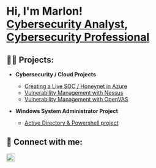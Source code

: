 <h1>Hi, I'm Marlon! <br/><a href="https://github.com/MarlonNT/MarlonNT">Cybersecurity Analyst</a>, <a href="https://www.linkedin.com/in/marlontenga/">Cybersecurity Professional</a> 

<h2>👨‍💻 Projects:</h2>

- <b>Cybersecurity / Cloud Projects </b>
  - [Creating a Live SOC / Honeynet in Azure ](https://github.com/MarlonNT/Azure-SOC)
  - [Vulnerability Management with Nessus ](https://github.com/MarlonNT/Nessus-Vulnerability-Lab)
  - [Vulnerability Management with OpenVAS ](https://github.com/MarlonNT/OpenVAS-Vulnerability-Management)
 
- <b> Windows System Administrator Project </b>
  - [Active Directory & Powershell project ](https://github.com/MarlonNT/Active-Directory-Lab)

<h2> 🤳 Connect with me:</h2>

[<img align="left" alt="JoshMadakor | LinkedIn" width="22px" src="https://cdn.jsdelivr.net/npm/simple-icons@v3/icons/linkedin.svg" />][linkedin]

[linkedin]: https://www.linkedin.com/in/marlontenga/

<!--
**joshmadakor1/joshmadakor1** is a ✨ _special_ ✨ repository because its `README.md` (this file) appears on your GitHub profile.

Here are some ideas to get you started:

- 🔭 I’m currently working on ...
- 🌱 I’m currently learning ...
- 👯 I’m looking to collaborate on ...
- 🤔 I’m looking for help with ...
- 💬 Ask me about ...
- 📫 How to reach me: ...
- 😄 Pronouns: ...
- ⚡ Fun fact: ...
-->
